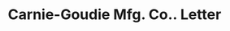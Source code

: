 ---
doi: 10.7916/D8WT059G
date_other: '1917'
date_other_textual: '1917'
form: correspondence
genre:
- Letters (correspondence)
name:
- Carnie-Goudie Mfg. Co.
object_in_context_url: https://biggert.cul.columbia.edu/items/view/ave_biggert_00689
subject_hierarchical_geographic:
- Kansas City, Missouri, United States
subject_name:
- Carnie-Goudie Mfg. Co.
title: Carnie-Goudie Mfg. Co.. Letter
sort_title: Carnie-Goudie Mfg. Co.. Letter
call_number: ave_biggert_00689
coordinates:
- 39.099722222222226,-94.57833333333333
pid: ave_biggert_00689
identifiers: ave_biggert_00689
thumbnail: https://derivativo-1.library.columbia.edu/iiif/2/ldpd:345679/full/!256,256/0/native.jpg
permalink: /biggert/ave_biggert_00689/
layout: iiif-image-page
---